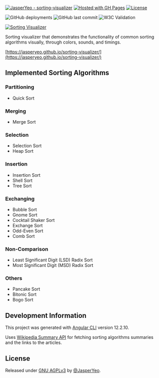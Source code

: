 [![JasperYeo - sorting-visualizer](https://img.shields.io/static/v1?label=JasperYeo&message=sorting-visualizer&color=blue&logo=github)](https://github.com/JasperYeo/sorting-visualizer)
[![Hosted with GH Pages](https://img.shields.io/badge/Hosted_with-GitHub_Pages-green?logo=github&logoColor=white)](https://pages.github.com/)
[![License](https://img.shields.io/badge/License-GNU_AGPLv3-yellow)](#license)

![GitHub deployments](https://img.shields.io/github/deployments/jasperyeo/sorting-visualizer/github-pages)
![GitHub last commit](https://img.shields.io/github/last-commit/jasperyeo/sorting-visualizer)
![W3C Validation](https://img.shields.io/w3c-validation/html?targetUrl=https%3A%2F%2Fjasperyeo.github.io%2Fsorting-visualizer%2F)

[![Sorting Visualizer](https://jasperyeo.github.io/sorting-visualizer/assets/images/large-image-preview.png)](https://jasperyeo.github.io/sorting-visualizer/)

Sorting visualizer that demonstrates the functionality of common sorting algorithms visually, through colors, sounds, and timings.

[https://jasperyeo.github.io/sorting-visualizer/](https://jasperyeo.github.io/sorting-visualizer/)

## Implemented Sorting Algorithms

### Partitioning
- Quick Sort

### Merging
- Merge Sort

### Selection
- Selection Sort
- Heap Sort

### Insertion
- Insertion Sort
- Shell Sort
- Tree Sort

### Exchanging
- Bubble Sort
- Gnome Sort
- Cocktail Shaker Sort
- Exchange Sort
- Odd-Even Sort
- Comb Sort

### Non-Comparison
- Least Significant Digit (LSD) Radix Sort
- Most Significant Digit (MSD) Radix Sort

### Others
- Pancake Sort
- Bitonic Sort
- Bogo Sort

## Development Information

This project was generated with [Angular CLI](https://github.com/angular/angular-cli) version 12.2.10.

Uses [Wikipedia Summary API](https://en.wikipedia.org/api/rest_v1/#/) for fetching sorting algorithms summaries and the links to the articles.

## License

Released under [GNU AGPLv3](/LICENSE) by [@JasperYeo](https://github.com/JasperYeo).
